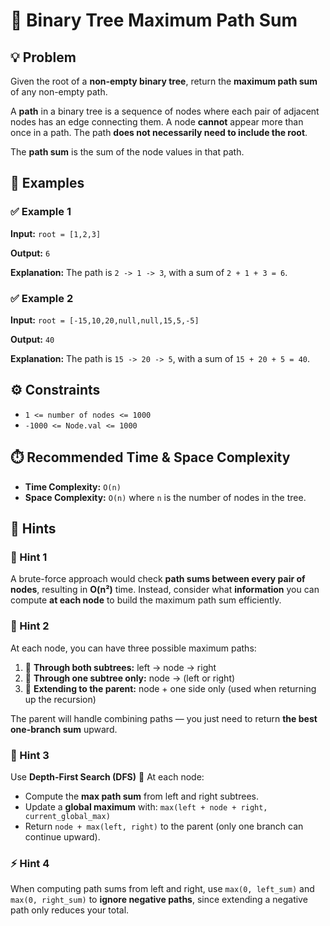 # 🌳 **Binary Tree Maximum Path Sum**

## 💡 Problem

Given the root of a **non-empty binary tree**, return the **maximum path sum** of any non-empty path.

A **path** in a binary tree is a sequence of nodes where each pair of adjacent nodes has an edge connecting them.
A node **cannot** appear more than once in a path.
The path **does not necessarily need to include the root**.

The **path sum** is the sum of the node values in that path.

## 🧩 **Examples**

### ✅ Example 1

**Input:**
`root = [1,2,3]`

**Output:**
`6`

**Explanation:**
The path is `2 -> 1 -> 3`, with a sum of `2 + 1 + 3 = 6`.

### ✅ Example 2

**Input:**
`root = [-15,10,20,null,null,15,5,-5]`

**Output:**
`40`

**Explanation:**
The path is `15 -> 20 -> 5`, with a sum of `15 + 20 + 5 = 40`.

## ⚙️ **Constraints**

* `1 <= number of nodes <= 1000`
* `-1000 <= Node.val <= 1000`

## ⏱️ **Recommended Time & Space Complexity**

* **Time Complexity:** `O(n)`
* **Space Complexity:** `O(n)`
  where `n` is the number of nodes in the tree.

## 💭 **Hints**

### 🧠 Hint 1

A brute-force approach would check **path sums between every pair of nodes**, resulting in **O(n²)** time.
Instead, consider what **information** you can compute **at each node** to build the maximum path sum efficiently.

### 🧩 Hint 2

At each node, you can have three possible maximum paths:

1. 🌿 **Through both subtrees:** left → node → right
2. 🌱 **Through one subtree only:** node → (left or right)
3. 🌾 **Extending to the parent:** node + one side only (used when returning up the recursion)

The parent will handle combining paths — you just need to return **the best one-branch sum** upward.

### 🧭 Hint 3

Use **Depth-First Search (DFS)** 🧱
At each node:

* Compute the **max path sum** from left and right subtrees.
* Update a **global maximum** with:
  `max(left + node + right, current_global_max)`
* Return `node + max(left, right)` to the parent (only one branch can continue upward).

### ⚡ Hint 4

When computing path sums from left and right,
use `max(0, left_sum)` and `max(0, right_sum)` to **ignore negative paths**,
since extending a negative path only reduces your total.